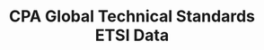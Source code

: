 ---
layout: default
bigquery: https://console.cloud.google.com/bigquery?p=innography-174118&d=technical_standards&page=dataset&project=sheets-management-319211&ws=!1m4!1m3!3m2!1sinnography-174118!2stechnical_standards
citation: “CPA Global Technical Standards ETSI Data” by CPA Global (through ETSI IPR)
  is licensed under a Creative Commons Attribution 4.0 International License.
contributors: CPA Global (now owned by Clarivate)
cost: None
description: European Telecommunications Standards Institute (ETSI) IPR dataset for
  technical standards. These are the US assets disclosed by companies as related to
  technical standards in ETSI. The two major ones included are 3GPP and LTE.
documentation: https://github.com/google/patents-public-data/blob/master/tables/dataset_CPA%20Global.md
last_edit: 04/05/2022, 11:37:10
location: https://console.cloud.google.com/marketplace/product/google_patents_public_datasets/cpa-global-technical-standards-etsi
maintained_by: Google Patents Public Data
schema_fields:
- TechnicalStandard
- PublicationNumber
- StandardBody
shortname: technical_standards_etsi
tags:
- standards
- technology
terms_of_use: Creative Commons Attribution 4.0
title: CPA Global Technical Standards ETSI Data
uuid: 289055b8-4e07-4d52-9f5a-7d35fa0d942b
---